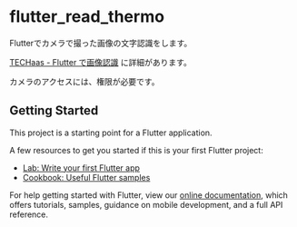 # flutter_read_thermo

Flutterでカメラで撮った画像の文字認識をします。

[TECHaas - Flutter で画像認識](https://www.techaas.net/post/flutter_read_thermo/) に詳細があります。

カメラのアクセスには、権限が必要です。

## Getting Started

This project is a starting point for a Flutter application.

A few resources to get you started if this is your first Flutter project:

- [Lab: Write your first Flutter app](https://flutter.dev/docs/get-started/codelab)
- [Cookbook: Useful Flutter samples](https://flutter.dev/docs/cookbook)

For help getting started with Flutter, view our
[online documentation](https://flutter.dev/docs), which offers tutorials,
samples, guidance on mobile development, and a full API reference.
